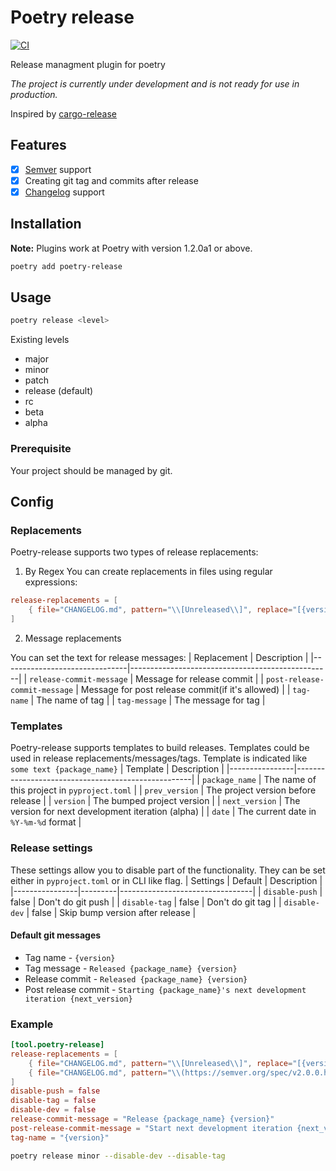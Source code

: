# Poetry release

[![CI](https://github.com/topenkoff/poetry-release/actions/workflows/tests.yml/badge.svg)](https://github.com/topenkoff/poetry-release/actions?query=workflow)

Release managment plugin for poetry

*The project is currently under development and is not ready for use in production.*

Inspired by [cargo-release](https://github.com/sunng87/cargo-release)

## Features
- [x] [Semver](https://semver.org/) support
- [x] Creating git tag and commits after release
- [x] [Changelog](https://keepachangelog.com/en/1.0.0/) support

## Installation
**Note:** Plugins work at Poetry with version 1.2.0a1 or above.
```bash
poetry add poetry-release
```

## Usage
```bash
poetry release <level>
```
Existing levels
 - major
 - minor
 - patch
 - release (default)
 - rc
 - beta
 - alpha

### Prerequisite
Your project should be managed by git.

## Config
### Replacements
Poetry-release supports two types of release replacements:
1. By Regex
You can create replacements in files using regular expressions:
```toml
release-replacements = [
    { file="CHANGELOG.md", pattern="\\[Unreleased\\]", replace="[{version}] - {date}" },
]
```
2. Message replacements

You can set the text for release messages:
| Replacement                   | Description                                      |
|-------------------------------|--------------------------------------------------|
| `release-commit-message`      | Message for release commit                       |
| `post-release-commit-message` | Message for post release commit(if it's allowed) |
| `tag-name`                    | The name of tag                                  |
| `tag-message`                 | The message for tag                              |

### Templates
Poetry-release supports templates to build releases. Templates could be used in release replacements/messages/tags. Template is indicated like `some text {package_name}`
| Template       | Description                                        |
|----------------|----------------------------------------------------|
| `package_name` | The name of this project in `pyproject.toml`       |
| `prev_version` | The project version before release                 |
| `version`      | The bumped project version                         |
| `next_version` | The version for next development iteration (alpha) |
| `date`         | The current date in `%Y-%m-%d` format              |

### Release settings
These settings allow you to disable part of the functionality. They can be set either in `pyproject.toml` or in CLI like flag.
| Settings       | Default | Description                     |
|----------------|---------|---------------------------------|
| `disable-push` | false   | Don't do git push               | 
| `disable-tag`  | false   | Don't do git tag                |
| `disable-dev`  | false   | Skip bump version after release |

#### Default git messages
* Tag name - `{version}`
* Tag message - `Released {package_name} {version}`
* Release commit - `Released {package_name} {version}`
* Post release commit - `Starting {package_name}'s next development iteration {next_version}`

### Example
```toml
[tool.poetry-release]
release-replacements = [
    { file="CHANGELOG.md", pattern="\\[Unreleased\\]", replace="[{version}] - {date}" },
    { file="CHANGELOG.md", pattern="\\(https://semver.org/spec/v2.0.0.html\\).", replace="(https://semver.org/spec/v20.0.html).\n\n## [Unreleased]"},
]
disable-push = false
disable-tag = false
disable-dev = false
release-commit-message = "Release {package_name} {version}"
post-release-commit-message = "Start next development iteration {next_version}"
tag-name = "{version}"
```

```bash
poetry release minor --disable-dev --disable-tag
```
